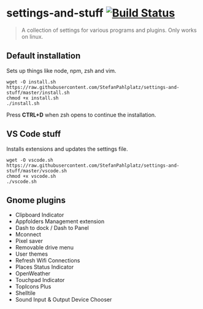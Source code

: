 # settings-and-stuff [![Build Status](https://travis-ci.org/StefanPahlplatz/settings-and-stuff.svg?branch=master)](https://travis-ci.org/StefanPahlplatz/settings-and-stuff)

> A collection of settings for various programs and plugins. Only works on linux.

## Default installation

Sets up things like node, npm, zsh and vim.

```
wget -O install.sh https://raw.githubusercontent.com/StefanPahlplatz/settings-and-stuff/master/install.sh
chmod +x install.sh
./install.sh
```

Press **CTRL+D** when zsh opens to continue the installation.

## VS Code stuff

Installs extensions and updates the settings file.

```
wget -O vscode.sh https://raw.githubusercontent.com/StefanPahlplatz/settings-and-stuff/master/vscode.sh
chmod +x vscode.sh
./vscode.sh
```

## Gnome plugins

* Clipboard Indicator
* Appfolders Management extension
* Dash to dock / Dash to Panel
* Mconnect
* Pixel saver
* Removable drive menu
* User themes
* Refresh Wifi Connections
* Places Status Indicator
* OpenWeather
* Touchpad Indicator
* TopIcons Plus
* Shelltile
* Sound Input & Output Device Chooser
